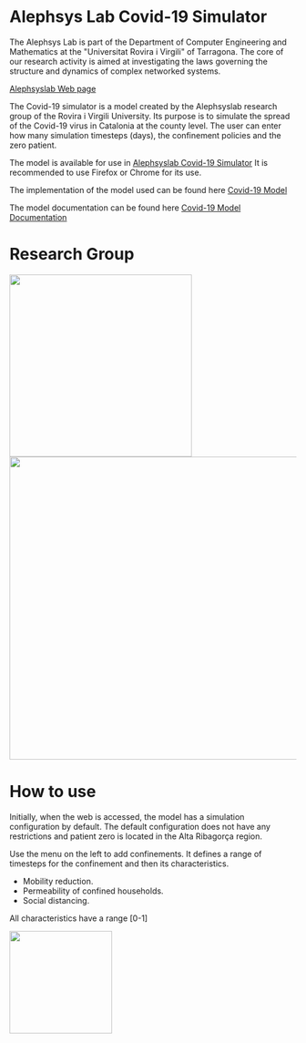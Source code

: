 Alephsys Lab Covid-19 Simulator
========

The Alephsys Lab is part of the Department of Computer Engineering and Mathematics at the "Universitat Rovira i Virgili" 
of Tarragona. The core of our research activity is aimed at investigating the laws governing the structure and dynamics 
of complex networked systems.

[Alephsyslab Web page](https://alephsyslab.com/)

The Covid-19 simulator is a model created by the Alephsyslab research group of the Rovira i Virgili University. 
Its purpose is to simulate the spread of the Covid-19 virus in Catalonia at the county level. 
The user can enter how many simulation timesteps (days), the confinement policies and the zero patient.

The model is available for use in [Alephsyslab Covid-19 Simulator](https://simulator.alephsyslab.com/) 
It is recommended to use Firefox or Chrome for its use.

The implementation of the model used can be found here [Covid-19 Model](https://github.com/jtmatamalas/MMCAcovid19.jl) 

The model documentation can be found here [Covid-19 Model Documentation](https://jtmatamalas.github.io/MMCAcovid19.jl/v0.1/)


 
Research Group
==========

[<img src="https://github.com/dandybit/covid_19_alephsyslab_seeslab/blob/master/readme_images/logo_alephsys.png?raw=true" width="320"/>](https://alephsyslab.com/)
[<img src="https://github.com/dandybit/covid_19_alephsyslab_seeslab/blob/master/readme_images/urv-bandera-color.png?raw=true" width="532"/>](https://www.urv.cat)

How to use
=================

Initially, when the web is accessed, the model has a simulation configuration by default. 
The default configuration does not have any restrictions and patient zero is located in the Alta Ribagorça region.

Use the menu on the left to add confinements. It defines a range of timesteps for the confinement and then its characteristics.

* Mobility reduction.
* Permeability of confined households.
* Social distancing.

All characteristics have a range [0-1]

[<img src="https://github.com/dandybit/covid_19_alephsyslab_seeslab/blob/master/readme_images/confinaments_menu.png?raw=true" width="180"/>](https://www.urv.cat)

